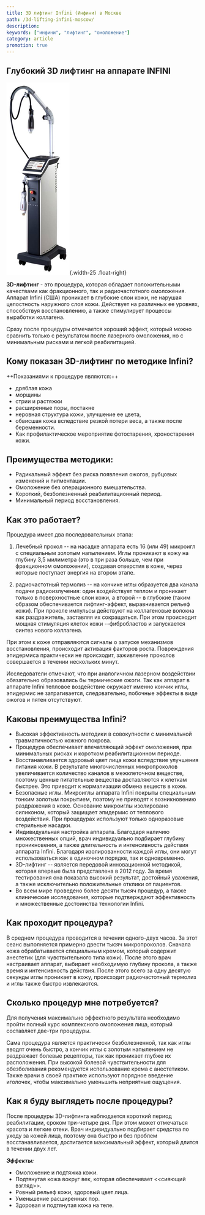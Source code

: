 ```yaml
---
title: 3D лифтинг Infini (Инфини) в Москве
path: /3d-lifting-infini-moscow/
description:
keywords: ["инфини", "лифтинг", "омоложение"]
category: article
promotion: true
---
```


Глубокий 3D лифтинг на аппарате INFINI
--------------------------------------

![INFINI Москва](./infini-moscow.jpg){.width-25 .float-right}

__3D-лифтинг__ - это процедура, которая обладает положительными
качествами как фракционного, так и радиочастотного омоложения. Аппарат
Infini (США) проникает в глубокие слои кожи, не нарушая целостность
наружного слоя кожи. Действует на различных ее уровнях, способствуя
восстановлению, а также стимулирует процессы выработки коллагена.

Сразу после процедуры отмечается хороший эффект, который можно сравнить
только с результатом после лазерного омоложения, но с минимальным
рисками и легкой реабилитацией.

Кому показан 3D-лифтинг по методике Infini?
-------------------------------------------

++Показаниями к процедуре являются:++
* дряблая кожа
* морщины
* стрии и растяжки
* расширенные поры, постакне
* неровная структура кожи, улучшение ее цвета,
* обвисшая кожа вследствие резкой потери веса, а также после
  беременности.
* Как профилактическое мероприятие фотостарения, хроностарения кожи.

Преимущества методики:
----------------------

* Радикальный эффект без риска появления ожогов, рубцовых изменений и
  пигментации.
* Омоложение без операционного вмешательства.
* Короткий, безболезненный реабилитационный период.
* Минимальный период восстановления.

Как это работает?
-----------------

Процедура имеет два последовательных этапа:

1. Лечебный прокол -- на насадке аппарата есть 16 (или 49) микроигл с
   специальным золотым напылением. Иглы проникают в кожу на глубину 3,5
   милиметра (это в три раза больше, чем при фракционном омоложении),
   создавая отверстия в коже, через которые поступает энергия на втором
   этапе.

2. радиочастотный термолиз -- на кончике иглы образуется два канала
   подачи радиоизлучения: один воздействует теплом и проникает только в
   поверхностные слои кожи, а второй -- в глубокие (таким образом
   обеспечивается лифтинг-эффект, выравнивается рельеф кожи). При
   проколе импульсы действуют на коллагеновые волокна как раздражитель,
   заставляя их сокращаться. При этом происходит мощная стимуляция
   клеток кожи --фибробластов и запускается синтез нового коллагена.

При этом к коже отправляются сигналы о запуске механизмов
восстановления, происходит активация факторов роста. Повреждения
эпидермиса практически не происходит, заживление проколов совершается в
течении нескольких минут.

Исследователи отмечают, что при аналогичном лазерном воздействии
обязательно образовались бы термические ожоги. Так как аппарат в
аппарате Infini тепловое воздействие окружает именно кончик иглы,
эпидермис не затрагивается, следовательно, побочные эффекты в виде
ожогов и пятен отсутствуют.

Каковы преимущества Infini?
---------------------------

* Высокая эффективность методики в совокупности с минимальной
  травматичностью кожного покрова.
* Процедура обеспечивает впечатляющий эффект омоложения, при минимальных
  рисках и коротком реабилитационном периоде.
* Восстанавливается здоровый цвет лица кожи вследствие улучшения питания
  кожи. В результате многочисленных микропроколов увеличивается
  количество каналов в межклеточном веществе, поэтому ценные питательные
  вещества доставляются к клеткам быстрее. Это приводит к нормализации
  обмена веществ в коже.
* Безопасные иглы. Микроиглы аппарата Infini покрыты специальным тонким
  золотым покрытием, поэтому не приводят к возникновению раздражения в
  коже. Основание микроиглы изолировано силиконом, который защищает
  эпидермис от теплового воздействия. При процедурах используют только
  одноразовые стерильные насадки.
* Индивидуальная настройка аппарата. Благодаря наличию множественных
  опций, врач индивидуально подбирает глубину проникновения, а также
  длительность и интенсивность действия аппарата Infini. Благодаря
  изолированности каждой иглы, они могут использоваться как в одиночном
  порядке, так и одновременно.
* 3D-лифтинг -- является передовой инновационной методикой, которая
  впервые была представлена в 2012 году. За время тестирования она
  показала высокий результат, достойный уважения, а также исключительно
  положительные отклики от пациентов.
* Во всем мире проведено более десяти тысяч процедур, а также
  клинические исследования, которые подтверждают эффективность и
  множественные достоинства технологии Infini.

Как проходит процедура?
-----------------------

В среднем процедура проводится в течении одного-двух часов. За этот
сеанс выполняется примерно двести тысяч микропроколов. Сначала кожа
обрабатывается специальным кремом, который содержит анестетик (для
чувствительного типа кожи). После этого врач настраивает аппарат,
выбирает необходимую глубину прокола, а также время и интенсивность
действия. После этого всего за одну десятую секунды иглы проникает в
кожу, происходит радиочастотный термолиз и иглы также быстро
извлекаются.

Сколько процедур мне потребуется?
---------------------------------

Для получения максимально эффектного результата необходимо пройти полный
курс комплексного омоложения лица, который составляет две-три процедуры.

Сама процедура является практически безболезненной, так как иглы вводят
очень быстро, а кончик иглы с золотым напылением не раздражает болевые
рецепторы, так как проникает глубже их расположения. При высокой болевой
чувствительности для обезболивания рекомендуется использование крема с
анестетиком. Также врачи в своей практике используют порядное введение
иголочек, чтобы максимально уменьшить неприятные ощущения.

Как я буду выглядеть после процедуры?
-------------------------------------

После процедуры 3D-лифтинга наблюдается короткий период реабилитации,
сроком три-четыре дня. При этом может отмечаться красота и легкие отеки.
Врач индивидуально подбирает средства по уходу за кожей лица, поэтому
она быстро и без проблем восстанавливается, достигается максимальный
эффект, который длится в течении двух лет.

***Эффекты:***
* Омоложение и подтяжка кожи.
* Подтянутая кожа вокруг век, которая обеспечивает <<сияющий взгляд>>.
* Ровный рельеф кожи, здоровый цвет лица.
* Уменьшение расширенных пор.
* Здоровая и подтянутая кожа на теле.

